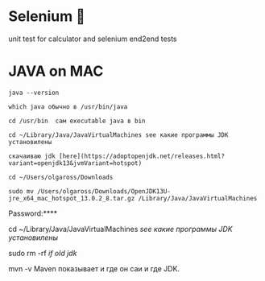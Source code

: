 # Selenium :mushroom:
unit test for calculator and selenium end2end tests
# JAVA on MAC
```
java --version
```
```
which java обычно в /usr/bin/java
```
``` 
cd /usr/bin  сам executable java в bin
``` 
```
cd ~/Library/Java/JavaVirtualMachines see какие программы JDK установилены
```
```
скачаиваю jdk [here](https://adoptopenjdk.net/releases.html?variant=openjdk13&jvmVariant=hotspot)
```
```
cd ~/Users/olgaross/Downloads
```
```
sudo mv /Users/olgaross/Downloads/OpenJDK13U-jre_x64_mac_hotspot_13.0.2_8.tar.gz /Library/Java/JavaVirtualMachines
```
Password:****

cd ~/Library/Java/JavaVirtualMachines  *see какие программы JDK установилены*

sudo rm -rf  *if old jdk*

mvn -v Maven показывает и где он саи и где JDK.
